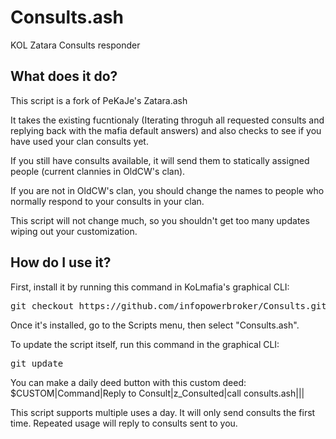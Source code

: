 # Consults.ash
KOL Zatara Consults responder

What does it do?
----------------
This script is a fork of PeKaJe's Zatara.ash

It takes the existing fucntionaly (Iterating throguh all requested consults and replying back with the mafia default answers) and also checks to see if you have used your clan consults yet.

If you still have consults available, it will send them to statically assigned people (current clannies in OldCW's clan).

If you are not in OldCW's clan, you should change the names to people who normally respond to your consults in your clan.

This script will not change much, so you shouldn't get too many updates wiping out your customization.

How do I use it?
----------------
First, install it by running this command in KoLmafia's graphical CLI:

<pre>
git checkout https://github.com/infopowerbroker/Consults.git release
</pre>

Once it's installed, go to the Scripts menu, then select "Consults.ash". 

To update the script itself, run this command in the graphical CLI:

<pre>
git update
</pre>

You can make a daily deed button with this custom deed: $CUSTOM|Command|Reply to Consult|z_Consulted|call consults.ash|||

This script supports multiple uses a day. It will only send consults the first time. Repeated usage will reply to consults sent to you.
